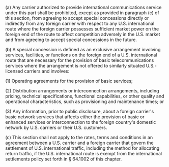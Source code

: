(a) Any carrier authorized to provide international communications service under this part shall be prohibited, except as provided in paragraph (c) of this section, from agreeing to accept special concessions directly or indirectly from any foreign carrier with respect to any U.S. international route where the foreign carrier possesses sufficient market power on the foreign end of the route to affect competition adversely in the U.S. market and from agreeing to accept special concessions in the future.
              

(b) A special concession is defined as an exclusive arrangement involving services, facilities, or functions on the foreign end of a U.S. international route that are necessary for the provision of basic telecommunications services where the arrangement is not offered to similarly situated U.S.-licensed carriers and involves:

(1) Operating agreements for the provision of basic services;

(2) Distribution arrangements or interconnection arrangements, including pricing, technical specifications, functional capabilities, or other quality and operational characteristics, such as provisioning and maintenance times; or

(3) Any information, prior to public disclosure, about a foreign carrier's basic network services that affects either the provision of basic or enhanced services or interconnection to the foreign country's domestic network by U.S. carriers or their U.S. customers.

(c) This section shall not apply to the rates, terms and conditions in an agreement between a U.S. carrier and a foreign carrier that govern the settlement of U.S. international traffic, including the method for allocating return traffic, if the U.S. international route is exempt from the international settlements policy set forth in § 64.1002 of this chapter.
              

